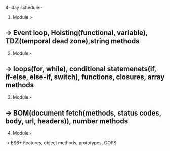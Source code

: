 4- day schedule:- 


1. Module :- 

-> Event loop, Hoisting(functional, variable), TDZ(temporal dead zone),string methods
------------------------------------
2. Module:- 

-> loops(for, while), conditional statemenets(if, if-else, else-if, switch), functions, closures, array methods
-------------------------------------
3. Module:- 

-> BOM(document fetch(methods, status codes, body, url, headers)), number methods
----------------------------------------
4. Module:-

-> ES6+ Features, object methods, prototypes, OOPS